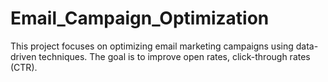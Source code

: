 # Email_Campaign_Optimization
This project focuses on optimizing email marketing campaigns using data-driven techniques. 
The goal is to improve open rates, click-through rates (CTR).
